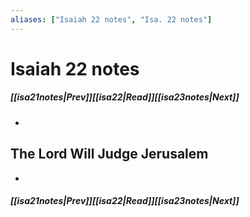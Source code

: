 ```yaml
---
aliases: ["Isaiah 22 notes", "Isa. 22 notes"]
---
```

# Isaiah 22 notes
##### <span class=arrow-left></span>[[isa21notes|Prev]]<span class=navigation-separator></span>[[isa22|Read]]<span class=navigation-separator></span>[[isa23notes|Next]]<span class=arrow-right></span>
- 
## The Lord Will Judge Jerusalem
- 
##### <span class=arrow-left></span>[[isa21notes|Prev]]<span class=navigation-separator></span>[[isa22|Read]]<span class=navigation-separator></span>[[isa23notes|Next]]<span class=arrow-right></span>